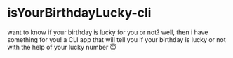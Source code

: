 # isYourBirthdayLucky-cli

want to know if your birthday is lucky for you or not? well, then i have something for you! a CLI app that will tell you if your birthday is lucky or not with the help of your lucky number 😇
